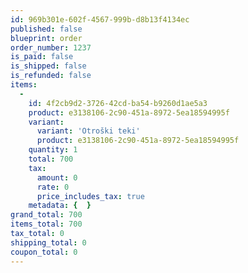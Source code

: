 ```yaml
---
id: 969b301e-602f-4567-999b-d8b13f4134ec
published: false
blueprint: order
order_number: 1237
is_paid: false
is_shipped: false
is_refunded: false
items:
  -
    id: 4f2cb9d2-3726-42cd-ba54-b9260d1ae5a3
    product: e3138106-2c90-451a-8972-5ea18594995f
    variant:
      variant: 'Otroški teki'
      product: e3138106-2c90-451a-8972-5ea18594995f
    quantity: 1
    total: 700
    tax:
      amount: 0
      rate: 0
      price_includes_tax: true
    metadata: {  }
grand_total: 700
items_total: 700
tax_total: 0
shipping_total: 0
coupon_total: 0
---
```

